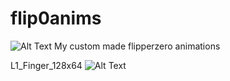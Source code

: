 # flip0anims

![Alt Text](https://i.imgur.com/WrE9iz8.png)
My custom made flipperzero animations


L1_Finger_128x64
![Alt Text](https://i.imgur.com/2NHInUM.gifv)


